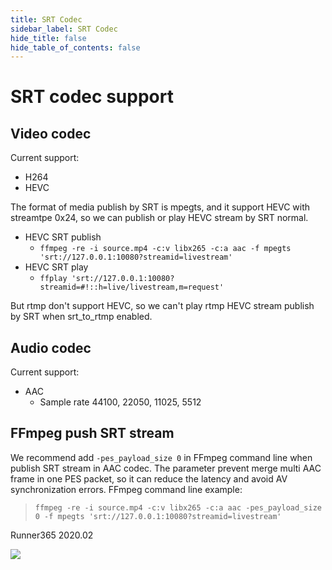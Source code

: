 ```yaml
---
title: SRT Codec
sidebar_label: SRT Codec
hide_title: false
hide_table_of_contents: false
---
```


# SRT codec support

## Video codec

Current support:
* H264
* HEVC

The format of media publish by SRT is mpegts, and it support HEVC with streamtpe 0x24, so we can publish or play HEVC stream by SRT normal.

* HEVC SRT publish
    - `ffmpeg -re -i source.mp4 -c:v libx265 -c:a aac -f mpegts 'srt://127.0.0.1:10080?streamid=livestream'`
* HEVC SRT play
    - `ffplay 'srt://127.0.0.1:10080?streamid=#!::h=live/livestream,m=request'` 

But rtmp don't support HEVC, so we can't play rtmp HEVC stream publish by SRT when srt_to_rtmp enabled.

## Audio codec

Current support:
* AAC
    - Sample rate 44100, 22050, 11025, 5512

## FFmpeg push SRT stream

We recommend add `-pes_payload_size 0` in FFmpeg command line when publish SRT stream in AAC codec. 
The parameter prevent merge multi AAC frame in one PES packet, so it can reduce the latency and avoid AV synchronization errors.
FFmpeg command line example:
> `ffmpeg -re -i source.mp4 -c:v libx265 -c:a aac -pes_payload_size 0 -f mpegts 'srt://127.0.0.1:10080?streamid=livestream'`

Runner365 2020.02

![](https://ossrs.net/gif/v1/sls.gif?site=ossrs.io&path=/lts/doc/en/v5/srt-codec)


